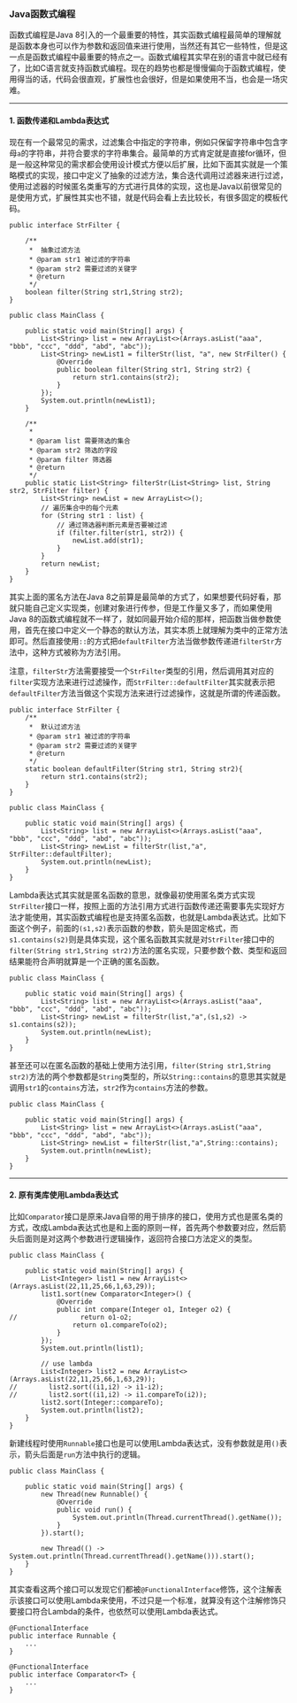 ### Java函数式编程

函数式编程是Java 8引入的一个最重要的特性，其实函数式编程最简单的理解就是函数本身也可以作为参数和返回值来进行使用，当然还有其它一些特性，但是这一点是函数式编程中最重要的特点之一。函数式编程其实早在别的语言中就已经有了，比如C语言就支持函数式编程。现在的趋势也都是慢慢偏向于函数式编程，使用得当的话，代码会很直观，扩展性也会很好，但是如果使用不当，也会是一场灾难。


---


#### 1. 函数传递和Lambda表达式

现在有一个最常见的需求，过滤集合中指定的字符串，例如只保留字符串中包含字母```a```的字符串，并符合要求的字符串集合。最简单的方式肯定就是直接for循环，但是一般这种常见的需求都会使用设计模式方便以后扩展，比如下面其实就是一个策略模式的实现，接口中定义了抽象的过滤方法，集合迭代调用过滤器来进行过滤，使用过滤器的时候匿名类重写的方式进行具体的实现，这也是Java以前很常见的是使用方式，扩展性其实也不错，就是代码会看上去比较长，有很多固定的模板代码。

```
public interface StrFilter {
    
    /**
     *  抽象过滤方法
     * @param str1 被过滤的字符串
     * @param str2 需要过滤的关键字
     * @return
     */
    boolean filter(String str1,String str2);
}

public class MainClass {

    public static void main(String[] args) {
        List<String> list = new ArrayList<>(Arrays.asList("aaa", "bbb", "ccc", "ddd", "abd", "abc"));
        List<String> newList1 = filterStr(list, "a", new StrFilter() {
            @Override
            public boolean filter(String str1, String str2) {
                return str1.contains(str2);
            }
        });
        System.out.println(newList1);
    }

    /**
     *
     * @param list 需要筛选的集合
     * @param str2 筛选的字段
     * @param filter 筛选器
     * @return
     */
    public static List<String> filterStr(List<String> list, String str2, StrFilter filter) {
        List<String> newList = new ArrayList<>();
        // 遍历集合中的每个元素
        for (String str1 : list) {
            // 通过筛选器判断元素是否要被过滤
            if (filter.filter(str1, str2)) {
                newList.add(str1);
            }
        }
        return newList;
    }
}
```

其实上面的匿名方法在Java 8之前算是最简单的方式了，如果想要代码好看，那就只能自己定义实现类，创建对象进行传参，但是工作量又多了，而如果使用Java 8的函数式编程就不一样了，就如同最开始介绍的那样，把函数当做参数使用，首先在接口中定义一个静态的默认方法，其实本质上就理解为类中的正常方法即可。然后直接使用```::```的方式把```defaultFilter```方法当做参数传递进```filterStr```方法中，这种方式被称为方法引用。

注意，```filterStr```方法需要接受一个```StrFilter```类型的引用，然后调用其对应的```filter```实现方法来进行过滤操作，而```StrFilter::defaultFilter```其实就表示把```defaultFilter```方法当做这个实现方法来进行过滤操作，这就是所谓的传递函数。

```
public interface StrFilter {
    /**
     *  默认过滤方法
     * @param str1 被过滤的字符串
     * @param str2 需要过滤的关键字
     * @return
     */
    static boolean defaultFilter(String str1, String str2){
        return str1.contains(str2);
    }
}

public class MainClass {

    public static void main(String[] args) {
        List<String> list = new ArrayList<>(Arrays.asList("aaa", "bbb", "ccc", "ddd", "abd", "abc"));
        List<String> newList = filterStr(list,"a", StrFilter::defaultFilter);
        System.out.println(newList);
    }
}
```

Lambda表达式其实就是匿名函数的意思，就像最初使用匿名类方式实现```StrFilter```接口一样，按照上面的方法引用方式进行函数传递还需要事先实现好方法才能使用，其实函数式编程也是支持匿名函数，也就是Lambda表达式。比如下面这个例子，前面的```(s1,s2)```表示函数的参数，箭头是固定格式，而```s1.contains(s2)```则是具体实现，这个匿名函数其实就是对```StrFilter```接口中的```filter(String str1,String str2)```方法的匿名实现，只要参数个数、类型和返回结果能符合声明就算是一个正确的匿名函数。

```
public class MainClass {

    public static void main(String[] args) {
        List<String> list = new ArrayList<>(Arrays.asList("aaa", "bbb", "ccc", "ddd", "abd", "abc"));
        List<String> newList = filterStr(list,"a",(s1,s2) -> s1.contains(s2));
        System.out.println(newList);
    }
}
```

甚至还可以在匿名函数的基础上使用方法引用，```filter(String str1,String str2)```方法的两个参数都是```String```类型的，所以```String::contains```的意思其实就是调用```str1```的```contains```方法，```str2```作为```contains```方法的参数。

```
public class MainClass {

    public static void main(String[] args) {
        List<String> list = new ArrayList<>(Arrays.asList("aaa", "bbb", "ccc", "ddd", "abd", "abc"));
        List<String> newList = filterStr(list,"a",String::contains);
        System.out.println(newList);
    }
}
```

---

#### 2. 原有类库使用Lambda表达式

比如```Comparator```接口是原来Java自带的用于排序的接口，使用方式也是匿名类的方式，改成Lambda表达式也是和上面的原则一样，首先两个参数要对应，然后箭头后面则是对这两个参数进行逻辑操作，返回符合接口方法定义的类型。

```
public class MainClass {

    public static void main(String[] args) {
        List<Integer> list1 = new ArrayList<>(Arrays.asList(22,11,25,66,1,63,29));
        list1.sort(new Comparator<Integer>() {
            @Override
            public int compare(Integer o1, Integer o2) {
//                return o1-o2;
                return o1.compareTo(o2);
            }
        });
        System.out.println(list1);

        // use lambda
        List<Integer> list2 = new ArrayList<>(Arrays.asList(22,11,25,66,1,63,29));
//        list2.sort((i1,i2) -> i1-i2);
//        list2.sort((i1,i2) -> i1.compareTo(i2));
        list2.sort(Integer::compareTo);
        System.out.println(list2);
    }
}
```

新建线程时使用```Runnable```接口也是可以使用Lambda表达式，没有参数就是用```()```表示，箭头后面是```run```方法中执行的逻辑。

```
public class MainClass {

    public static void main(String[] args) {
        new Thread(new Runnable() {
            @Override
            public void run() {
                System.out.println(Thread.currentThread().getName());
            }
        }).start();

        new Thread(() -> System.out.println(Thread.currentThread().getName())).start();
    }
}
```

其实查看这两个接口可以发现它们都被```@FunctionalInterface```修饰，这个注解表示该接口可以使用Lambda来使用，不过只是一个标准，就算没有这个注解修饰只要接口符合Lambda的条件，也依然可以使用Lambda表达式。

```
@FunctionalInterface
public interface Runnable {
    ...
}

@FunctionalInterface
public interface Comparator<T> {
    ...
}
```